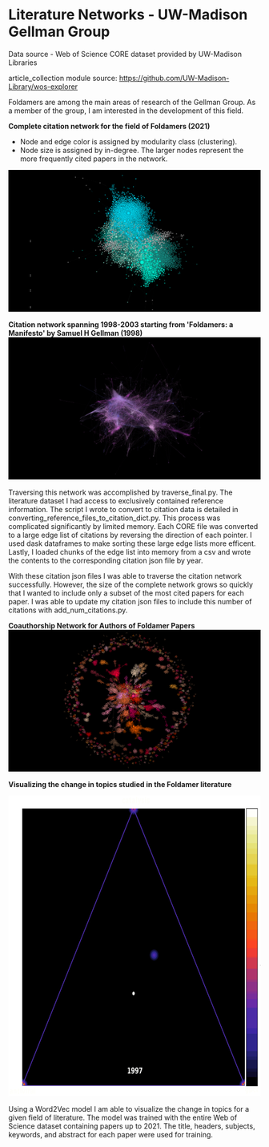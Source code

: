 # Literature Networks - UW-Madison Gellman Group

Data source - Web of Science CORE dataset provided by UW-Madison Libraries

article_collection module source: https://github.com/UW-Madison-Library/wos-explorer

Foldamers are among the main areas of research of the Gellman Group. As a member of the group, I am interested in the development of this field.

**Complete citation network for the field of Foldamers (2021)**
 - Node and edge color is assigned by modularity class (clustering).
 - Node size is assigned by in-degree. The larger nodes represent the more frequently cited papers in the network.

![complete network](foldamers_citation_network_2021.png)

**Citation network spanning 1998-2003 starting from 'Foldamers: a Manifesto' by Samuel H Gellman (1998)**
![network](Manifesto_1998-2003_network.png)

Traversing this network was accomplished by traverse_final.py. The literature dataset I had access to exclusively contained reference information. The script I wrote to convert to citation data is detailed in converting_reference_files_to_citation_dict.py. This process was complicated significantly by limited memory. Each CORE file was  converted to a large edge list of citations by reversing the direction of each pointer. I used dask dataframes to make sorting these large edge lists more efficent. Lastly, I loaded chunks of the edge list into memory from a csv and wrote the contents to the corresponding citation json file by year. 

With these citation json files I was able to traverse the citation network successfully. However, the size of the complete network grows so quickly that I wanted to include only a subset of the most cited papers for each paper. I was able to update my citation json files to include this number of citations with add_num_citations.py.

**Coauthorship Network for Authors of Foldamer Papers**
![coauthor](foldamers_couathor_red_orange.png)

**Visualizing the change in topics studied in the Foldamer literature**
<p align="center"> <img src="topic_heatmap.gif" width="700" height="600" /> </p>
Using a Word2Vec model I am able to visualize the change in topics for a given field of literature. The model was trained with the entire Web of Science dataset containing papers up to 2021. The title, headers, subjects, keywords, and abstract for each paper were used for training. 

